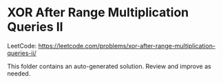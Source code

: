 # XOR After Range Multiplication Queries II

LeetCode: https://leetcode.com/problems/xor-after-range-multiplication-queries-ii/

This folder contains an auto-generated solution. Review and improve as needed.
